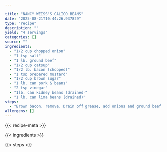 ```yaml
---

title: "NANCY WEISS'S CALICO BEANS"
date: "2025-08-21T10:44:26.937829"
type: "recipe"
description: ""
yield: "4 servings"
categories: []
source: ""
ingredients:
  - "1/2 cup chopped onion"
  - "1 tsp salt"
  - "1 lb. ground beef"
  - "1/2 cup catsup"
  - "1/2 lb. bacon (chopped)"
  - "1 tsp prepared mustard"
  - "1/2 cup brown sugar"
  - "1 lb. can pork & beans"
  - "2 tsp vinegar"
  - "1lb. can kidney beans (drained)"
  - "1 lb. can lima beans (drained)"
steps:
  - "Brown bacon, remove. Drain off grease, add onions and ground beef; brown. Mix all other ingredients together and add to meat mixture along with browned bacon. Place in a 9x13 casserole and bake 1 hour in a 350 degree oven."
allergens: []
---
```


{{< recipe-meta >}}

{{< ingredients >}}

{{< steps >}}
